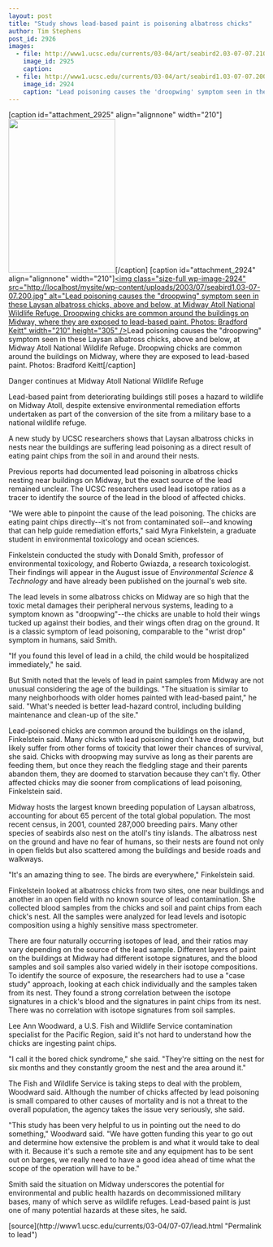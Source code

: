 ```yaml
---
layout: post
title: "Study shows lead-based paint is poisoning albatross chicks"
author: Tim Stephens
post_id: 2926
images:
  - file: http://www1.ucsc.edu/currents/03-04/art/seabird2.03-07-07.210.jpg
    image_id: 2925
    caption: 
  - file: http://www1.ucsc.edu/currents/03-04/art/seabird1.03-07-07.200.jpg
    image_id: 2924
    caption: "Lead poisoning causes the 'droopwing' symptom seen in these Laysan albatross chicks, above and below, at Midway Atoll National Wildlife Refuge. Droopwing chicks are common around the buildings on Midway, where they are exposed to lead-based paint. Photos: Bradford Keitt"
---
```


[caption id="attachment_2925" align="alignnone" width="210"]<a href="http://localhost/mysite/wp-content/uploads/2003/07/seabird2.03-07-07.210.jpg"><img class="size-full wp-image-2925" src="http://localhost/mysite/wp-content/uploads/2003/07/seabird2.03-07-07.210.jpg" alt="" width="210" height="302" /></a>[/caption]
[caption id="attachment_2924" align="alignnone" width="210"]<a href="http://localhost/mysite/wp-content/uploads/2003/07/seabird1.03-07-07.200.jpg"><img class="size-full wp-image-2924" src="http://localhost/mysite/wp-content/uploads/2003/07/seabird1.03-07-07.200.jpg" alt="Lead poisoning causes the "droopwing" symptom seen in these Laysan albatross chicks, above and below, at Midway Atoll National Wildlife Refuge. Droopwing chicks are common around the buildings on Midway, where they are exposed to lead-based paint. Photos: Bradford Keitt" width="210" height="305" /></a>Lead poisoning causes the "droopwing" symptom seen in these Laysan albatross chicks, above and below, at Midway Atoll National Wildlife Refuge. Droopwing chicks are common around the buildings on Midway, where they are exposed to lead-based paint. Photos: Bradford Keitt[/caption]
<p class="sectionheadblack">
  Danger continues at Midway Atoll National Wildlife Refuge
</p>
<p>
  Lead-based paint from deteriorating buildings still poses a hazard to wildlife on Midway Atoll, despite extensive environmental remediation efforts undertaken as part of the conversion of the site from a military base to a national wildlife refuge.
</p>
<p>
  A new study by UCSC researchers shows that Laysan albatross chicks in nests near the buildings are suffering lead poisoning as a direct result of eating paint chips from the soil in and around their nests.<br>
</p>
<p>
  Previous reports had documented lead poisoning in albatross chicks nesting near buildings on Midway, but the exact source of the lead remained unclear. The UCSC researchers used lead isotope ratios as a tracer to identify the source of the lead in the blood of affected chicks.<br>
</p>
<p>
  "We were able to pinpoint the cause of the lead poisoning. The chicks are eating paint chips directly--it's not from contaminated soil--and knowing that can help guide remediation efforts," said Myra Finkelstein, a graduate student in environmental toxicology and ocean sciences.<br>
</p>
<p>
  Finkelstein conducted the study with Donald Smith, professor of environmental toxicology, and Roberto Gwiazda, a research toxicologist. Their findings will appear in the August issue of <i>Environmental Science &amp; Technology</i> and have already been published on the journal's web site.<br>
</p>
<p>
  The lead levels in some albatross chicks on Midway are so high that the toxic metal damages their peripheral nervous systems, leading to a symptom known as "droopwing"--the chicks are unable to hold their wings tucked up against their bodies, and their wings often drag on the ground. It is a classic symptom of lead poisoning, comparable to the "wrist drop" symptom in humans, said Smith.<br>
</p>
<p>
  "If you found this level of lead in a child, the child would be hospitalized immediately," he said.<br>
</p>
<p>
  But Smith noted that the levels of lead in paint samples from Midway are not unusual considering the age of the buildings. "The situation is similar to many neighborhoods with older homes painted with lead-based paint," he said. "What's needed is better lead-hazard control, including building maintenance and clean-up of the site."<br>
</p>
<p>
  Lead-poisoned chicks are common around the buildings on the island, Finkelstein said. Many chicks with lead poisoning don't have droopwing, but likely suffer from other forms of toxicity that lower their chances of survival, she said. Chicks with droopwing may survive as long as their parents are feeding them, but once they reach the fledgling stage and their parents abandon them, they are doomed to starvation because they can't fly. Other affected chicks may die sooner from complications of lead poisoning, Finkelstein said.<br>
</p>
<p>
  Midway hosts the largest known breeding population of Laysan albatross, accounting for about 65 percent of the total global population. The most recent census, in 2001, counted 287,000 breeding pairs. Many other species of seabirds also nest on the atoll's tiny islands. The albatross nest on the ground and have no fear of humans, so their nests are found not only in open fields but also scattered among the buildings and beside roads and walkways.<br>
</p>
<p>
  "It's an amazing thing to see. The birds are everywhere," Finkelstein said.<br>
</p>
<p>
  Finkelstein looked at albatross chicks from two sites, one near buildings and another in an open field with no known source of lead contamination. She collected blood samples from the chicks and soil and paint chips from each chick's nest. All the samples were analyzed for lead levels and isotopic composition using a highly sensitive mass spectrometer.<br>
</p>
<p>
  There are four naturally occurring isotopes of lead, and their ratios may vary depending on the source of the lead sample. Different layers of paint on the buildings at Midway had different isotope signatures, and the blood samples and soil samples also varied widely in their isotope compositions. To identify the source of exposure, the researchers had to use a "case study" approach, looking at each chick individually and the samples taken from its nest. They found a strong correlation between the isotope signatures in a chick's blood and the signatures in paint chips from its nest. There was no correlation with isotope signatures from soil samples.<br>
</p>
<p>
  Lee Ann Woodward, a U.S. Fish and Wildlife Service contamination specialist for the Pacific Region, said it's not hard to understand how the chicks are ingesting paint chips.<br>
</p>
<p>
  "I call it the bored chick syndrome," she said. "They're sitting on the nest for six months and they constantly groom the nest and the area around it."<br>
</p>
<p>
  The Fish and Wildlife Service is taking steps to deal with the problem, Woodward said. Although the number of chicks affected by lead poisoning is small compared to other causes of mortality and is not a threat to the overall population, the agency takes the issue very seriously, she said.<br>
</p>
<p>
  "This study has been very helpful to us in pointing out the need to do something," Woodward said. "We have gotten funding this year to go out and determine how extensive the problem is and what it would take to deal with it. Because it's such a remote site and any equipment has to be sent out on barges, we really need to have a good idea ahead of time what the scope of the operation will have to be."<br>
</p>
<p>
  Smith said the situation on Midway underscores the potential for environmental and public health hazards on decommissioned military bases, many of which serve as wildlife refuges. Lead-based paint is just one of many potential hazards at these sites, he said.<br>
</p>
[source](http://www1.ucsc.edu/currents/03-04/07-07/lead.html "Permalink to lead")
